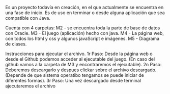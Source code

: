 Es un proyecto todavía en creación, en el que actualmente se encuentra en una fase de inicio. Es de uso en terminar o desde alguna aplicación que sea compatible con Java. 

Cuenta con 4 carpetas: 
M2 - se encuentra toda la parte de base de datos con Oracle. 
M3 - El juego (aplicación) hecho con java. 
M4 - La página web, con todos los html y css y algunos javaScript e imágenes. 
M5 - Diagrama de clases.

Instrucciones para ejecutar el archivo. 
1r Paso: Desde la página web o desde el Github podemos acceder al ejecutable del juego. (En caso del github vamos a la carpeta de M3 y encontraremos el ejecutable).
2n Paso: Deberemos descargarlo y despues clickar sobre el archivo descargado. (Depende de que sistema operatibo tengamos se puede iniciar de diferentes formas).
3r Paso: Una vez descargado desde terminal ajecutaremos el archivo 
